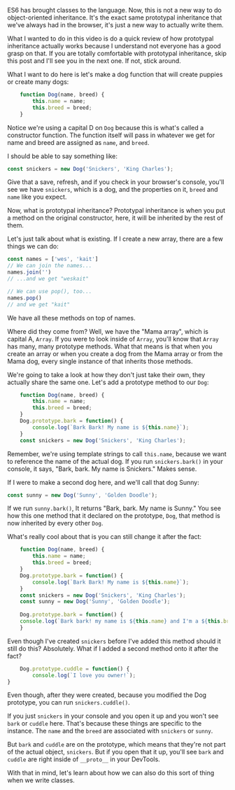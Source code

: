 ES6 has brought classes to the language. Now, this is not a new way to do object-oriented inheritance. It's the exact same prototypal inheritance that we've always had in the browser, it's just a new way to actually write them.

What I wanted to do in this video is do a quick review of how prototypal inheritance actually works because I understand not everyone has a good grasp on that. If you are totally comfortable with prototypal inheritance, skip this post and I'll see you in the next one. If not, stick around.

What I want to do here is let's make a dog function that will create puppies or create many dogs:

```js
    function Dog(name, breed) {
        this.name = name;
        this.breed = breed;
    }
```
Notice we're using a capital D on `Dog` because this is what's called a constructor function. The function itself will pass in whatever we get for name and breed are assigned as `name`, and `breed`.

I should be able to say something like:

```js
const snickers = new Dog('Snickers', 'King Charles');
```

Give that a save, refresh, and if you check in your browser's console, you'll see we have `snickers`, which is a dog, and the properties on it, `breed` and `name` like you expect.

Now, what is prototypal inheritance? Prototypal inheritance is when you put a method on the original constructor, here, it will be inherited by the rest of them.

Let's just talk about what is existing. If I create a new array, there are a few things we can do:

```js
const names = ['wes', 'kait']
// We can join the names...
names.join('')
// ...and we get "weskait"

// We can use pop(), too...
names.pop()
// and we get "kait"
```
We have all these methods on top of names.

Where did they come from? Well, we have the "Mama array", which is capital A, `Array`. If you were to look inside of `Array`, you'll know that `Array` has many, many prototype methods. What that means is that when you create an array or when you create a dog from the Mama array or from the Mama dog, every single instance of that inherits those methods.

We're going to take a look at how they don't just take their own, they actually share the same one. Let's add a prototype method to our `Dog`:

```js
    function Dog(name, breed) {
        this.name = name;
        this.breed = breed;
    }
    Dog.prototype.bark = function() {
        console.log(`Bark Bark! My name is ${this.name}`);
    }
    const snickers = new Dog('Snickers', 'King Charles');
```

Remember, we're using template strings to call `this.name`, because we want to reference the name of the actual dog. If you run `snickers.bark()` in your console, it says, "Bark, bark. My name is Snickers." Makes sense.

If I were to make a second dog here, and we'll call that dog Sunny:

```js
const sunny = new Dog('Sunny', 'Golden Doodle');
```
If we run `sunny.bark()`, It returns "Bark, bark. My name is Sunny." You see how this one method that it declared on the prototype, `Dog`, that method is now inherited by every other `Dog`.

What's really cool about that is you can still change it after the fact:

```js
    function Dog(name, breed) {
        this.name = name;
        this.breed = breed;
    }
    Dog.prototype.bark = function() {
        console.log(`Bark Bark! My name is ${this.name}`);
    }
    const snickers = new Dog('Snickers', 'King Charles');
    const sunny = new Dog('Sunny', 'Golden Doodle');
    
    Dog.prototype.bark = function() {
    console.log(`Bark bark! my name is ${this.name} and I'm a ${this.breed}!`);
    }
```

Even though I've created `snickers` before I've added this method should it still do this? Absolutely. What if I added a second method onto it after the fact? 

```js
    Dog.prototype.cuddle = function() {
        console.log(`I love you owner!`);
}
```

Even though, after they were created, because you modified the Dog prototype, you can run `snickers.cuddle()`. 

If you just `snickers` in your console and you open it up and you won't see `bark` or `cuddle` here. That's because these things are specific to the instance. The `name` and the `breed` are associated with `snickers` or `sunny`.

But `bark` and `cuddle` are on the prototype, which means that they're not part of the actual object, `snickers`. But if you open that it up, you'll see `bark` and `cuddle` are right inside of `__proto__` in your DevTools. 

With that in mind, let's learn about how we can also do this sort of thing when we write classes.